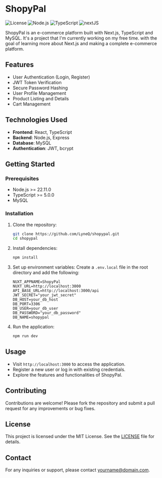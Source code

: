 # ShopyPal

![License](https://img.shields.io/badge/license-MIT-blue.svg)
![Node.js](https://img.shields.io/badge/node-%3E%3D%2022.11.0-brightgreen)
![TypeScript](https://img.shields.io/badge/typescript-%3E%3D%205.0.0-blue)
![nextJS](https://img.shields.io/badge/nextJS-%3E%3D%2015.11.0-blue)

ShopyPal is an e-commerce platform built with Next.js, TypeScript and MySQL. It's a project that I'm currently working on my free time. with the goal of learning more about Next.js and making a complete e-commerce platform.
## Features

- User Authentication (Login, Register)
- JWT Token Verification
- Secure Password Hashing
- User Profile Management
- Product Listing and Details 
- Cart Management

## Technologies Used

- **Frontend**: React, TypeScript
- **Backend**: Node.js, Express
- **Database**: MySQL
- **Authentication**: JWT, bcrypt

## Getting Started

### Prerequisites

- Node.js >= 22.11.0
- TypeScript >= 5.0.0
- MySQL

### Installation

1. Clone the repository:
    ```sh
    git clone https://github.com/LyneQ/shopypal.git
    cd shopypal
    ```

2. Install dependencies:
    ```sh
    npm install
    ```

3. Set up environment variables:
    Create a `.env.local` file in the root directory and add the following:
    ```dotenv
    NUXT_APPNAME=ShopyPal
    NUXT_URL=http://localhost:3000
    API_BASE_URL=http://localhost:3000/api
    JWT_SECRET="your_jwt_secret"
    DB_HOST=your_db_host
    DB_PORT=3306
    DB_USER=your_db_user
    DB_PASSWORD="your_db_password"
    DB_NAME=shopypal
    ```

4. Run the application:
    ```sh
    npm run dev
    ```

## Usage

- Visit `http://localhost:3000` to access the application.
- Register a new user or log in with existing credentials.
- Explore the features and functionalities of ShopyPal.

## Contributing

Contributions are welcome! Please fork the repository and submit a pull request for any improvements or bug fixes.

## License

This project is licensed under the MIT License. See the [LICENSE](LICENSE) file for details.

## Contact

For any inquiries or support, please contact [yourname@domain.com](mailto:yourname@domain.com).